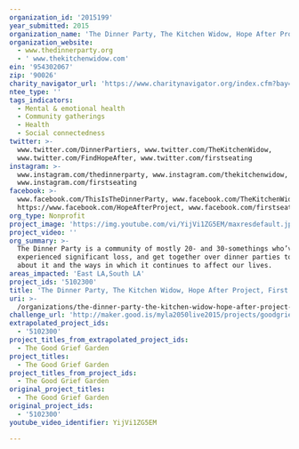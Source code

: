 ```yaml
---
organization_id: '2015199'
year_submitted: 2015
organization_name: 'The Dinner Party, The Kitchen Widow, Hope After Project, First Seating'
organization_website:
  - www.thedinnerparty.org
  - ' www.thekitchenwidow.com'
ein: '954302067'
zip: '90026'
charity_navigator_url: 'https://www.charitynavigator.org/index.cfm?bay=search.profile&ein=954302067'
ntee_type: ''
tags_indicators:
  - Mental & emotional health
  - Community gatherings
  - Health
  - Social connectedness
twitter: >-
  www.twitter.com/DinnerPartiers, www.twitter.com/TheKitchenWidow,
  www.twitter.com/FindHopeAfter, www.twitter.com/firstseating
instagram: >-
  www.instagram.com/thedinnerparty, www.instagram.com/thekitchenwidow,
  www.instagram.com/firstseating
facebook: >-
  www.facebook.com/ThisIsTheDinnerParty, www.facebook.com/TheKitchenWidow,
  https://www.facebook.com/HopeAfterProject, www.facebook.com/firstseating
org_type: Nonprofit
project_image: 'https://img.youtube.com/vi/YijVi1ZG5EM/maxresdefault.jpg'
project_video: ''
org_summary: >-
  The Dinner Party is a community of mostly 20- and 30-somethings who’ve each
  experienced significant loss, and get together over dinner parties to talk
  about it and the ways in which it continues to affect our lives.
areas_impacted: 'East LA,South LA'
project_ids: '5102300'
title: 'The Dinner Party, The Kitchen Widow, Hope After Project, First Seating'
uri: >-
  /organizations/the-dinner-party-the-kitchen-widow-hope-after-project-first-seating/
challenge_url: 'http://maker.good.is/myla2050live2015/projects/goodgriefgarden.html'
extrapolated_project_ids:
  - '5102300'
project_titles_from_extrapolated_project_ids:
  - The Good Grief Garden
project_titles:
  - The Good Grief Garden
project_titles_from_project_ids:
  - The Good Grief Garden
original_project_titles:
  - The Good Grief Garden
original_project_ids:
  - '5102300'
youtube_video_identifier: YijVi1ZG5EM

---
```

